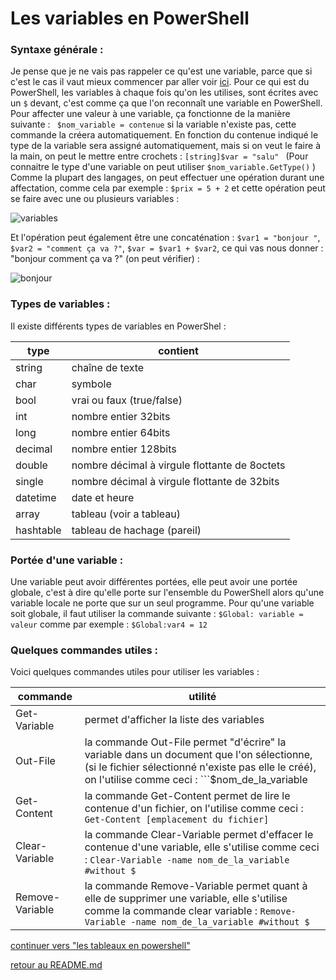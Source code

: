 # Les variables en PowerShell

### Syntaxe générale :

Je pense que je ne vais pas rappeler ce qu'est une variable, parce que si c'est le cas il vaut mieux commencer par aller voir [ici](https://www.youtube.com/watch?v=t8b9f5M9yoY).
Pour ce qui est du PowerShell, les variables à chaque fois qu'on les utilises, sont écrites avec un ```$``` devant, c'est comme ça que l'on reconnaît une variable en PowerShell.
Pour affecter une valeur à une variable, ça fonctionne de la manière suivante : ``` $nom_variable = contenue``` si la variable n'existe pas, cette commande la créera automatiquement.
En fonction du contenue indiqué le type de la variable sera assigné automatiquement, mais si on veut le faire à la main, on peut le mettre entre crochets : ```[string]$var = "salu" ``` 
(Pour connaitre le type d'une variable on peut utiliser ```$nom_variable.GetType()``` )
Comme la plupart des langages, on peut effectuer une opération durant une affectation, comme cela par exemple : ```$prix = 5 + 2``` et cette opération peut se faire avec une ou plusieurs variables : 

![variables](https://github.com/LBROCHARD/cours-linux/blob/main/images/Capture%20d%E2%80%99%C3%A9cran%202020-12-15%20090245.png  "ça fait bcp de variables pour pas grand chose mais bon...")

Et l'opération peut également être une concaténation : ```$var1 = "bonjour "```, 
```$var2 = "comment ça va ?"```, 
```$var = $var1 + $var2```, ce qui vas nous donner : "bonjour comment ça va ?" (on peut vérifier) :

![bonjour](https://github.com/LBROCHARD/cours-linux/blob/main/images/Capture%20d%E2%80%99%C3%A9cran%202020-12-15%20090810.png  "nickel")

### Types de variables :

Il existe différents types de variables en PowerShel : 

|type |contient |
|--|-----------|
|string |chaîne de texte |
|char |symbole |
|bool |vrai ou faux (true/false) |
|int |nombre entier 32bits |
|long |nombre entier 64bits |
|decimal |nombre entier 128bits |
|double |nombre décimal à virgule flottante de 8octets |
|single |nombre décimal à virgule flottante de 32bits |
|datetime |date et heure |
|array |tableau (voir a tableau) |
|hashtable |tableau de hachage (pareil) |

### Portée d'une variable :

Une variable peut avoir différentes portées, elle peut avoir une portée globale, c'est à dire qu'elle porte sur l'ensemble du PowerShell alors qu'une variable locale ne porte que sur un seul programme.
Pour qu'une variable soit globale, il faut utiliser la commande suivante : ```$Global: variable = valeur``` comme par exemple : ```$Global:var4 = 12```

### Quelques commandes utiles :

Voici quelques commandes utiles pour utiliser les variables :

|commande |utilité |
|-------|-----------|
|Get-Variable |permet d'afficher la liste des variables |
|Out-File | la commande Out-File permet "d'écrire" la variable dans un document que l'on sélectionne, (si le fichier sélectionné n'existe pas elle le créé), on l'utilise comme ceci : ```$nom_de_la_variable | Out-File [emplacement du fichier] ``` |
|Get-Content | la commande Get-Content permet de lire le contenue d'un fichier, on l'utilise comme ceci : ```Get-Content [emplacement du fichier] ``` |
|Clear-Variable | la commande Clear-Variable permet d'effacer le contenue d'une variable, elle s'utilise comme ceci : ```Clear-Variable -name nom_de_la_variable #without $```|
|Remove-Variable | la commande Remove-Variable permet quant à elle de supprimer une variable, elle s'utilise comme la commande clear variable : ```Remove-Variable -name nom_de_la_variable #without $```|




[continuer vers "les tableaux en powershell"](https://github.com/LBROCHARD/cours-linux/blob/main/cours/les_tableaux.md)

[retour au README.md](https://github.com/LBROCHARD/cours-linux)
